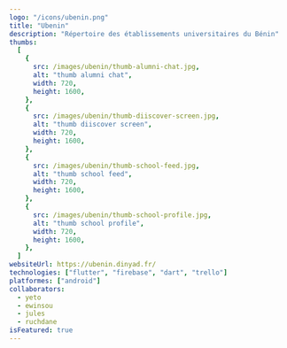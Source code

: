 ```yaml
---
logo: "/icons/ubenin.png"
title: "Ubenin"
description: "Répertoire des établissements universitaires du Bénin"
thumbs:
  [
    {
      src: /images/ubenin/thumb-alumni-chat.jpg,
      alt: "thumb alumni chat",
      width: 720,
      height: 1600,
    },
    {
      src: /images/ubenin/thumb-diiscover-screen.jpg,
      alt: "thumb diiscover screen",
      width: 720,
      height: 1600,
    },
    {
      src: /images/ubenin/thumb-school-feed.jpg,
      alt: "thumb school feed",
      width: 720,
      height: 1600,
    },
    {
      src: /images/ubenin/thumb-school-profile.jpg,
      alt: "thumb school profile",
      width: 720,
      height: 1600,
    },
  ]
websiteUrl: https://ubenin.dinyad.fr/
technologies: ["flutter", "firebase", "dart", "trello"]
platformes: ["android"]
collaborators:
  - yeto
  - ewinsou
  - jules
  - ruchdane
isFeatured: true
---
```


